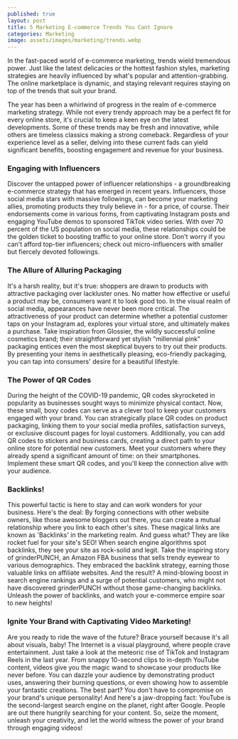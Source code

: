 ```yaml
---
published: true
layout: post
title: 5 Marketing E-commerce Trends You Cant Ignore
categories: Marketing
image: assets/images/marketing/trends.webp
---
```

In the fast-paced world of e-commerce marketing, trends wield tremendous power. Just like the latest delicacies or the hottest fashion styles, marketing strategies are heavily influenced by what's popular and attention-grabbing. The online marketplace is dynamic, and staying relevant requires staying on top of the trends that suit your brand.

The year has been a whirlwind of progress in the realm of e-commerce marketing strategy. While not every trendy approach may be a perfect fit for every online store, it's crucial to keep a keen eye on the latest developments. Some of these trends may be fresh and innovative, while others are timeless classics making a strong comeback. Regardless of your experience level as a seller, delving into these current fads can yield significant benefits, boosting engagement and revenue for your business.

### Engaging with Influencers
Discover the untapped power of influencer relationships - a groundbreaking e-commerce strategy that has emerged in recent years. Influencers, those social media stars with massive followings, can become your marketing allies, promoting products they truly believe in - for a price, of course. Their endorsements come in various forms, from captivating Instagram posts and engaging YouTube demos to sponsored TikTok video series. With over 70 percent of the US population on social media, these relationships could be the golden ticket to boosting traffic to your online store. Don't worry if you can't afford top-tier influencers; check out micro-influencers with smaller but fiercely devoted followings.

### The Allure of Alluring Packaging
It's a harsh reality, but it's true: shoppers are drawn to products with attractive packaging over lackluster ones. No matter how effective or useful a product may be, consumers want it to look good too. In the visual realm of social media, appearances have never been more critical. The attractiveness of your product can determine whether a potential customer taps on your Instagram ad, explores your virtual store, and ultimately makes a purchase. Take inspiration from Glossier, the wildly successful online cosmetics brand; their straightforward yet stylish "millennial pink" packaging entices even the most skeptical buyers to try out their products. By presenting your items in aesthetically pleasing, eco-friendly packaging, you can tap into consumers' desire for a beautiful lifestyle.

### The Power of QR Codes
During the height of the COVID-19 pandemic, QR codes skyrocketed in popularity as businesses sought ways to minimize physical contact. Now, these small, boxy codes can serve as a clever tool to keep your customers engaged with your brand. You can strategically place QR codes on product packaging, linking them to your social media profiles, satisfaction surveys, or exclusive discount pages for loyal customers. Additionally, you can add QR codes to stickers and business cards, creating a direct path to your online store for potential new customers. Meet your customers where they already spend a significant amount of time: on their smartphones. Implement these smart QR codes, and you'll keep the connection alive with your audience.

### Backlinks! 
This powerful tactic is here to stay and can work wonders for your business. Here's the deal: By forging connections with other website owners, like those awesome bloggers out there, you can create a mutual relationship where you link to each other's sites. These magical links are known as 'Backlinks' in the marketing realm. And guess what? They are like rocket fuel for your site's SEO! When search engine algorithms spot backlinks, they see your site as rock-solid and legit. Take the inspiring story of grinderPUNCH, an Amazon FBA business that sells trendy eyewear to various demographics. They embraced the backlink strategy, earning those valuable links on affiliate websites. And the result? A mind-blowing boost in search engine rankings and a surge of potential customers, who might not have discovered grinderPUNCH without those game-changing backlinks. Unleash the power of backlinks, and watch your e-commerce empire soar to new heights!

### Ignite Your Brand with Captivating Video Marketing!
Are you ready to ride the wave of the future? Brace yourself because it's all about visuals, baby! The Internet is a visual playground, where people crave entertainment. Just take a look at the meteoric rise of TikTok and Instagram Reels in the last year. From snappy 10-second clips to in-depth YouTube content, videos give you the magic wand to showcase your products like never before. You can dazzle your audience by demonstrating product uses, answering their burning questions, or even showing how to assemble your fantastic creations. The best part? You don't have to compromise on your brand's unique personality! And here's a jaw-dropping fact: YouTube is the second-largest search engine on the planet, right after Google. People are out there hungrily searching for your content. So, seize the moment, unleash your creativity, and let the world witness the power of your brand through engaging videos!
